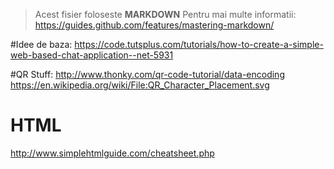> Acest fisier foloseste **MARKDOWN**
> Pentru mai multe informatii: 
> https://guides.github.com/features/mastering-markdown/

#Idee de baza:
https://code.tutsplus.com/tutorials/how-to-create-a-simple-web-based-chat-application--net-5931


#QR Stuff:
http://www.thonky.com/qr-code-tutorial/data-encoding
https://en.wikipedia.org/wiki/File:QR_Character_Placement.svg

# HTML
http://www.simplehtmlguide.com/cheatsheet.php
